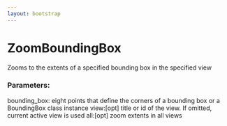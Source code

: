 ```yaml
---
layout: bootstrap
---
```


# ZoomBoundingBox

Zooms to the extents of a specified bounding box in the specified view
        

### Parameters:

bounding_box: eight points that define the corners of a bounding box
  or a BoundingBox class instance
view:[opt] title or id of the view. If omitted, current active view is used
all:[opt] zoom extents in all views
        


